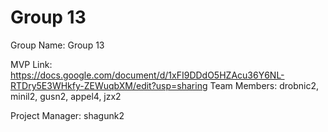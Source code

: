 # Group 13
Group Name: Group 13

[MVP Link]: [(https://docs.google.com/document/d/1xFI9DDdO5HZAcu36Y6NL-RTDry5E3WHkfy-ZEWuqbXM/edit?usp=sharing)]

MVP Link: https://docs.google.com/document/d/1xFI9DDdO5HZAcu36Y6NL-RTDry5E3WHkfy-ZEWuqbXM/edit?usp=sharing
Team Members:  drobnic2,  minil2, gusn2, appel4, jzx2

Project Manager: shagunk2
